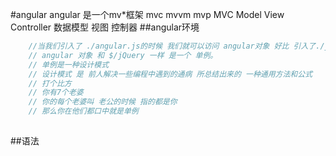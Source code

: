 #angular
    angular 是一个mv*框架       mvc mvvm mvp
    MVC
    Model View Controller
    数据模型 视图 控制器
##angular环境

```js
    //当我们引入了 ./angular.js的时候 我们就可以访问 angular对象 好比 引入了./jquery.js 就可以访问 $或者jQuery一样。
    // angular 对象 和 $/jQuery 一样 是一个 单例。
    // 单例是一种设计模式
    // 设计模式 是 前人解决一些编程中遇到的通病 所总结出来的 一种通用方法和公式
    // 打个比方
    // 你有7个老婆
    // 你的每个老婆叫 老公的时候 指的都是你
    // 那么你在他们都口中就是单例
    
```

##语法